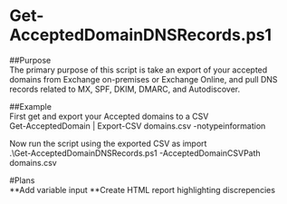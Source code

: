 # Get-AcceptedDomainDNSRecords.ps1

##Purpose  
The primary purpose of this script is take an export of your accepted domains from Exchange on-premises or Exchange Online, and pull DNS records related to MX, SPF, DKIM, DMARC, and Autodiscover.  
  
##Example  
First get and export your Accepted domains to a CSV  
Get-AcceptedDomain | Export-CSV domains.csv -notypeinformation  
  
  Now run the script using the exported CSV as import  
.\Get-AcceptedDomainDNSRecords.ps1 -AcceptedDomainCSVPath domains.csv  
  
#Plans  
**Add variable input
**Create HTML report highlighting discrepencies
